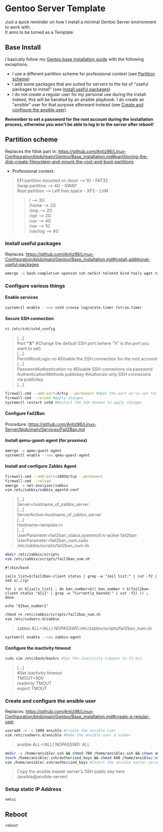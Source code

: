 # Gentoo Server Template

Just a quick reminder on how I install a minimal Gentoo Server environment to work with.  
It aims to be turned as a Template.

## Base Install

I basically follow my [Gentoo base installation guide](https://github.com/Antiz96/Linux-Configuration/blob/main/Gentoo/Base_installation.md) with the following exceptions:

- I use a different partition scheme for professional context (see [Partition scheme](https://github.com/Antiz96/Linux-Server/blob/main/VMs/Gentoo_Server_Template.md#partition-scheme))
- I add some packages that are suited for servers to the list of "useful packages to install" (see [Install useful packages](https://github.com/Antiz96/Linux-Server/blob/main/VMs/Gentoo_Server_Template.md#install-useful-packages))
- I do not create a regular user for my personal use during the install. Indeed, this will be handled by an ansible playbook. I do create an "ansible" user for that purpose afterward instead (see [Create and configure the ansible user](https://github.com/Antiz96/Linux-Server/blob/main/VMs/Gentoo_Server_Template.md#create-and-configure-the-ansible-user)).

**Remember to set a password for the root account during the installation process, otherwise you won't be able to log in to the server after reboot!**

## Partition scheme

Replaces the fdisk part in: <https://github.com/Antiz96/Linux-Configuration/blob/main/Gentoo/Base_installation.md#partitioning-the-disk-create-filesystem-and-mount-the-root-and-boot-partitions>

- Professional context:

> EFI partition mounted on /boot --> 1G - FAT32  
> Swap partition --> 4G - SWAP  
> Root partition --> Left free space - XFS - LVM  
> > / --> 3G  
> > /home --> 2G  
> > /tmp --> 2G  
> > /opt --> 2G  
> > /usr --> 4G  
> > /var --> 1G  
> > /var/log --> 4G

### Install useful packages

Replaces: <https://github.com/Antiz96/Linux-Configuration/blob/main/Gentoo/Base_installation.md#install-additional-useful-packages>

```bash
emerge -a bash-completion openssh ssh netkit-telnetd bind-tools wget traceroute rsync zip unzip cronie diffutils mlocate htop logrotate fail2ban
```

### Configure various things

#### Enable services

```bash
systemctl enable --now sshd cronie logrotate.timer fstrim.timer
```

#### Secure SSH connection

```bash
vi /etc/ssh/sshd_config
```

> [...]  
> Port **"X"** #Change the default SSH port (where "X" is the port you want to set)  
> [...]  
> PermitRootLogin no #Disable the SSH connection for the root account  
> [...]  
> PasswordAuthentication no #Disable SSH connexions via password  
> AuthenticationMethods publickey #Authorize only SSH connexions via publickey  
> [...]

```bash
firewall-cmd --add-port=X/tcp --permanent #Open the port we've set for SSH (replace "X" by the port)
firewall-cmd --reload #Apply changes
systemctl restart sshd #Restart the SSH daemon to apply changes
```

#### Configure Fail2Ban

Procedure: <https://github.com/Antiz96/Linux-Server/blob/main/Services/Fail2Ban.md>

#### Install qemu-guest-agent (for proxmox)

```bash
emerge -a qemu-guest-agent
systemctl enable --now qemu-guest-agent
```

#### Install and configure Zabbix Agent

```bash
firewall-cmd --add-port=10050/tcp --permanent
firewall-cmd --reload
emerge -a net-analyzer/zabbix
vim /etc/zabbix/zabbix_agentd.conf
```

> [...]  
> Server=hostname_of_zabbix_server  
> [...]  
> ServerActive=hostname_of_zabbix_server  
> [...]  
> Hostname=template.rc  
> [...]  
> UserParameter=fail2ban_status,systemctl is-active fail2ban  
> UserParameter=fail2ban_num,sudo /etc/zabbix/scripts/fail2ban_num.sh

```bash
mkdir /etc/zabbix/scripts
vim /etc/zabbix/scripts/fail2ban_num.sh
```

```text
#!/bin/bash

jails_list=$(fail2ban-client status | grep -w "Jail list:" | cut -f2 | sed s/,//g)

for i in ${jails_list} ; do ban_number=$(( ban_number + $(fail2ban-client status "${i}" | grep -w "Currently banned:" | cut -f2) )) ; done

echo "${ban_number}"
```

```bash
chmod +x /etc/zabbix/scripts/fail2ban_num.sh
vim /etc/sudoers.d/zabbix
```

> zabbix ALL=(ALL) NOPASSWD:/etc/zabbix/scripts/fail2ban_num.sh

```bash
systemctl enable --now zabbix-agent
```

#### Configure the inactivity timeout

```bash
sudo vim /etc/bash/bashrc #Set the inactivity timeout to 15 min
```

> [...]  
> #Set inactivity timeout  
> TMOUT=900  
> readonly TMOUT  
> export TMOUT

### Create and configure the ansible user

Replaces: <https://github.com/Antiz96/Linux-Configuration/blob/main/Gentoo/Base_installation.md#create-a-regular-user>

```bash
useradd -m -u 1000 ansible #Create the ansible user
vim /etc/sudoers.d/ansible #Make the ansible user a sudoer
```

> ansible ALL=(ALL) NOPASSWD: ALL

```bash
mkdir -p /home/ansible/.ssh && chmod 700 /home/ansible/.ssh && chown ansible: /home/ansible/.ssh
touch /home/ansible/.ssh/authorized_keys && chmod 600 /home/ansible/.ssh/authorized_keys && chown ansible: /home/ansible/.ssh/authorized_keys #Create the authorized_keys file for the user ansible
vim /home/ansible/.ssh/authorized_keys #Insert the ansible master server's SSH public key in it (ansible@ansible-server)
```

> Copy the ansible master server's SSH public key here (ansible@ansible-server)

### Setup static IP Address

```bash
nmtui
```

## Reboot

```bash
reboot
```

